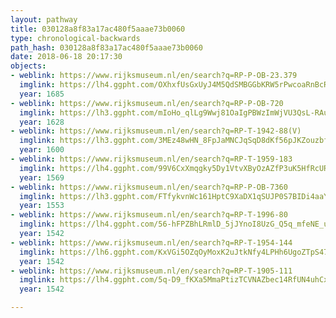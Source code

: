 ```yaml
---
layout: pathway
title: 030128a8f83a17ac480f5aaae73b0060
type: chronological-backwards
path_hash: 030128a8f83a17ac480f5aaae73b0060
date: 2018-06-18 20:17:30
objects:
- weblink: https://www.rijksmuseum.nl/en/search?q=RP-P-OB-23.379
  imglink: https://lh4.ggpht.com/OXhxfUsGxUyJ4M5QdSMBGGbKRW5rPwcoaRnBcRKx5-AuM7iYIjr92RAvOqGPNYU-7Ps7QXtA8opxAh6Y7GLjFnjoPiC_=s200
  year: 1685
- weblink: https://www.rijksmuseum.nl/en/search?q=RP-P-OB-720
  imglink: https://lh3.ggpht.com/mIoHo_qlLg9Wwj81OaIgPBWzImWjVU3QsL-RAuwt1_eAcVTH2zcQJQuRRAzHq105GKpqcxJ1ePZCKCqO84mO5IK42UIe=s200
  year: 1628
- weblink: https://www.rijksmuseum.nl/en/search?q=RP-T-1942-88(V)
  imglink: https://lh3.ggpht.com/3MEz48wHN_8FpJaMNCJqSqD8dKf56pJKZouzbfjsCLHJC6BSIa1_6pMOg8F7U6Un52xbHydCnwg41zhx4Aq4IuydI2M=s200
  year: 1600
- weblink: https://www.rijksmuseum.nl/en/search?q=RP-T-1959-183
  imglink: https://lh4.ggpht.com/99V6CxXmqgky5Dy1VtvXByOzAZfP3uK5HfRcUR6mj-VkOWNtJJzyeQOkfJd4mJ-3syKEEvg-jL-65prjLSXtMkf5Eg=s200
  year: 1569
- weblink: https://www.rijksmuseum.nl/en/search?q=RP-P-OB-7360
  imglink: https://lh3.ggpht.com/FTfykvnWc161HptC9XaDX1qSUJP0S7BIDi4aaYVJ7OQjxWxcsdBu4Yfd7kzyehrbR1UW2bsiN5ItWXZxGszhR4X2G5k=s200
  year: 1553
- weblink: https://www.rijksmuseum.nl/en/search?q=RP-T-1996-80
  imglink: https://lh4.ggpht.com/56-hFPZBhLRmlD_5jJYnoI8UzG_Q5q_mfeNE_uhj_228COG6EDsn326ixg0dffl3pBUEX11Y1TmuD2ejDQCwTyGn-gi0=s200
  year: 1542
- weblink: https://www.rijksmuseum.nl/en/search?q=RP-T-1954-144
  imglink: https://lh6.ggpht.com/KxVGi5OZqOyMoxK2uJtkNfy4LPHh6UgoZTpS47_5_FP7g2fTShkc79_wgx91vSU9zdZRcMghY65jM5GU13kW6SWDiw=s200
  year: 1542
- weblink: https://www.rijksmuseum.nl/en/search?q=RP-T-1905-111
  imglink: https://lh4.ggpht.com/5q-D9_fKXa5MmaPtizTCVNAZbec14RfUN4uhCxqUBicoW0kwnypH-6HcygPV3ysjuJP83g9GeCUwjXsQsHrQI4EnbxO6=s200
  year: 1542

---
```

